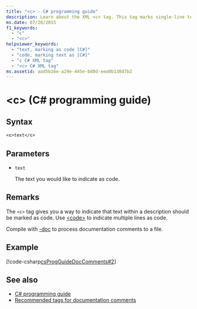 ```yaml
---
title: "<c> - C# programming guide"
description: Learn about the XML <c> tag. This tag marks single-line text in a description as code, while <code> indicates multiple lines.
ms.date: 07/20/2015
f1_keywords:
  - "c"
  - "<c>"
helpviewer_keywords:
  - "text, marking as code [C#]"
  - "code, marking text as [C#]"
  - "c C# XML tag"
  - "<c> C# XML tag"
ms.assetid: aad5b16e-a29e-445e-bd0d-eea0b138d7b2
---
```

# \<c> (C# programming guide)

## Syntax

```xml
<c>text</c>
```

## Parameters

- `text`

  The text you would like to indicate as code.

## Remarks

The `<c>` tag gives you a way to indicate that text within a description should be marked as code. Use [\<code>](./code.md) to indicate multiple lines as code.

Compile with [-doc](../../language-reference/compiler-options/doc-compiler-option.md) to process documentation comments to a file.

## Example

[!code-csharp[csProgGuideDocComments#2](~/samples/snippets/csharp/VS_Snippets_VBCSharp/csProgGuideDocComments/CS/DocComments.cs#2)]
  
## See also

- [C# programming guide](../index.md)
- [Recommended tags for documentation comments](./recommended-tags-for-documentation-comments.md)

